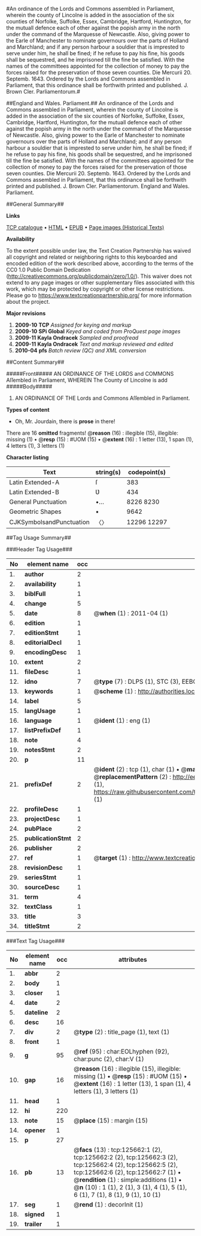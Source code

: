 #An ordinance of the Lords and Commons assembled in Parliament, wherein the county of Lincolne is added in the association of the six counties of Norfolke, Suffolke, Essex, Cambridge, Hartford, Huntington, for the mutuall defence each of other against the popish army in the north under the command of the Marquesse of Newcastle. Also, giving power to the Earle of Manchester to nominate governours over the parts of Holland and Marchland; and if any person harbour a souldier that is imprested to serve under him, he shall be fined; if he refuse to pay his fine, his goods shall be sequestred, and he imprisoned till the fine be satisfied. With the names of the committees appointed for the collection of money to pay the forces raised for the preservation of those seven counties. Die Mercurii 20. Septemb. 1643. Ordered by the Lords and Commons assembled in Parliament, that this ordinance shall be forthwith printed and published. J. Brown Cler. Parliamentorum.#

##England and Wales. Parliament.##
An ordinance of the Lords and Commons assembled in Parliament, wherein the county of Lincolne is added in the association of the six counties of Norfolke, Suffolke, Essex, Cambridge, Hartford, Huntington, for the mutuall defence each of other against the popish army in the north under the command of the Marquesse of Newcastle. Also, giving power to the Earle of Manchester to nominate governours over the parts of Holland and Marchland; and if any person harbour a souldier that is imprested to serve under him, he shall be fined; if he refuse to pay his fine, his goods shall be sequestred, and he imprisoned till the fine be satisfied. With the names of the committees appointed for the collection of money to pay the forces raised for the preservation of those seven counties. Die Mercurii 20. Septemb. 1643. Ordered by the Lords and Commons assembled in Parliament, that this ordinance shall be forthwith printed and published. J. Brown Cler. Parliamentorum.
England and Wales. Parliament.

##General Summary##

**Links**

[TCP catalogue](http://www.ota.ox.ac.uk/tcp/)  • 
[HTML](http://tei.it.ox.ac.uk/tcp/Texts-HTML/free/A83/A83324.html)  • 
[EPUB](http://tei.it.ox.ac.uk/tcp/Texts-EPUB/free/A83/A83324.epub) • 
[Page images (Historical Texts)](https://historicaltexts.jisc.ac.uk/eebo-99873200e)

**Availability**

To the extent possible under law, the Text Creation Partnership has waived all copyright and related or neighboring rights to this keyboarded and encoded edition of the work described above, according to the terms of the CC0 1.0 Public Domain Dedication (http://creativecommons.org/publicdomain/zero/1.0/). This waiver does not extend to any page images or other supplementary files associated with this work, which may be protected by copyright or other license restrictions. Please go to https://www.textcreationpartnership.org/ for more information about the project.

**Major revisions**

1. __2009-10__ __TCP__ *Assigned for keying and markup*
1. __2009-10__ __SPi Global__ *Keyed and coded from ProQuest page images*
1. __2009-11__ __Kayla Ondracek__ *Sampled and proofread*
1. __2009-11__ __Kayla Ondracek__ *Text and markup reviewed and edited*
1. __2010-04__ __pfs__ *Batch review (QC) and XML conversion*

##Content Summary##

#####Front#####
AN ORDINANCE OF THE LORDS and COMMONS Aſſembled in Parliament, WHEREIN The County of Lincolne is add
#####Body#####

1. AN ORDINANCE OF THE Lords and Commons Aſſembled in Parliament.

**Types of content**

  * Oh, Mr. Jourdain, there is **prose** in there!

There are 16 **omitted** fragments! 
 @__reason__ (16) : illegible (15), illegible: missing (1)  •  @__resp__ (15) : #UOM (15)  •  @__extent__ (16) : 1 letter (13), 1 span (1), 4 letters (1), 3 letters (1)

**Character listing**


|Text|string(s)|codepoint(s)|
|---|---|---|
|Latin Extended-A|ſ|383|
|Latin Extended-B|Ʋ|434|
|General Punctuation|•…|8226 8230|
|Geometric Shapes|▪|9642|
|CJKSymbolsandPunctuation|〈〉|12296 12297|

##Tag Usage Summary##

###Header Tag Usage###

|No|element name|occ|attributes|
|---|---|---|---|
|1.|__author__|2||
|2.|__availability__|1||
|3.|__biblFull__|1||
|4.|__change__|5||
|5.|__date__|8| @__when__ (1) : 2011-04 (1)|
|6.|__edition__|1||
|7.|__editionStmt__|1||
|8.|__editorialDecl__|1||
|9.|__encodingDesc__|1||
|10.|__extent__|2||
|11.|__fileDesc__|1||
|12.|__idno__|7| @__type__ (7) : DLPS (1), STC (3), EEBO-CITATION (1), PROQUEST (1), VID (1)|
|13.|__keywords__|1| @__scheme__ (1) : http://authorities.loc.gov/ (1)|
|14.|__label__|5||
|15.|__langUsage__|1||
|16.|__language__|1| @__ident__ (1) : eng (1)|
|17.|__listPrefixDef__|1||
|18.|__note__|4||
|19.|__notesStmt__|2||
|20.|__p__|11||
|21.|__prefixDef__|2| @__ident__ (2) : tcp (1), char (1)  •  @__matchPattern__ (2) : ([0-9\-]+):([0-9IVX]+) (1), (.+) (1)  •  @__replacementPattern__ (2) : http://eebo.chadwyck.com/downloadtiff?vid=$1&page=$2 (1), https://raw.githubusercontent.com/textcreationpartnership/Texts/master/tcpchars.xml#$1 (1)|
|22.|__profileDesc__|1||
|23.|__projectDesc__|1||
|24.|__pubPlace__|2||
|25.|__publicationStmt__|2||
|26.|__publisher__|2||
|27.|__ref__|1| @__target__ (1) : http://www.textcreationpartnership.org/docs/. (1)|
|28.|__revisionDesc__|1||
|29.|__seriesStmt__|1||
|30.|__sourceDesc__|1||
|31.|__term__|4||
|32.|__textClass__|1||
|33.|__title__|3||
|34.|__titleStmt__|2||


###Text Tag Usage###

|No|element name|occ|attributes|
|---|---|---|---|
|1.|__abbr__|2||
|2.|__body__|1||
|3.|__closer__|1||
|4.|__date__|2||
|5.|__dateline__|2||
|6.|__desc__|16||
|7.|__div__|2| @__type__ (2) : title_page (1), text (1)|
|8.|__front__|1||
|9.|__g__|95| @__ref__ (95) : char:EOLhyphen (92), char:punc (2), char:V (1)|
|10.|__gap__|16| @__reason__ (16) : illegible (15), illegible: missing (1)  •  @__resp__ (15) : #UOM (15)  •  @__extent__ (16) : 1 letter (13), 1 span (1), 4 letters (1), 3 letters (1)|
|11.|__head__|1||
|12.|__hi__|220||
|13.|__note__|15| @__place__ (15) : margin (15)|
|14.|__opener__|1||
|15.|__p__|27||
|16.|__pb__|13| @__facs__ (13) : tcp:125662:1 (2), tcp:125662:2 (2), tcp:125662:3 (2), tcp:125662:4 (2), tcp:125662:5 (2), tcp:125662:6 (2), tcp:125662:7 (1)  •  @__rendition__ (1) : simple:additions (1)  •  @__n__ (10) : 1 (1), 2 (1), 3 (1), 4 (1), 5 (1), 6 (1), 7 (1), 8 (1), 9 (1), 10 (1)|
|17.|__seg__|1| @__rend__ (1) : decorInit (1)|
|18.|__signed__|1||
|19.|__trailer__|1||

